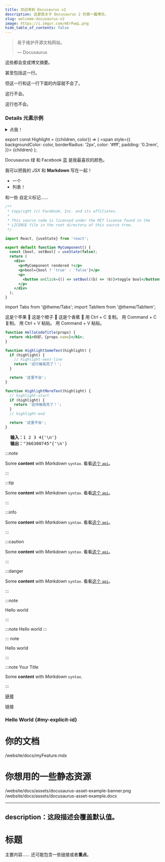 ```yaml
---
title: 欢迎来到 Docusaurus v2
description: 这是我关于 Docusaurus 2 的第一篇博文。
slug: welcome-docusaurus-v2
image: https://i.imgur.com/mErPwqL.png
hide_table_of_contents: false
---
```


> 易于维护开源文档网站。
>
> — Docusaurus

这些都会变成博文摘要。

甚至包括这一行。

<!--truncate-->

但这一行和这一行下面的内容就不会了。

这行不会。

这行也不会。

### Details 元素示例

<details>
  <summary>点我！</summary>
  <div>
    <div>这是详情内容</div>
    <br/>
    <details>
      <summary>
        嵌套的下拉栏！ 内含惊喜……
      </summary>
      <div>
        😲😲😲😲😲
      </div>
    </details>
  </div>
</details>

export const Highlight = ({children, color}) => (
  <span
    style={{
      backgroundColor: color,
      borderRadius: '2px',
      color: '#fff',
      padding: '0.2rem',
    }}>
    {children}
  </span>
);

<Highlight color="#25c2a0">Docusaurus 绿</Highlight> 和 <Highlight color="#1877F2">Facebook 蓝</Highlight> 是我最喜欢的颜色。

我可以把我的 _JSX_ 和 **Markdown** 写在一起！

- 一个
- 列表！

和一些 <Highlight color="#25c2a0">自定义标记</Highlight>……


```jsx
/**
 * Copyright (c) Facebook, Inc. and its affiliates.
 *
 * This source code is licensed under the MIT license found in the
 * LICENSE file in the root directory of this source tree.
 */

import React, {useState} from 'react';

export default function MyComponent() {
  const [bool, setBool] = useState(false);
  return (
    <div>
      <p>MyComponent rendered !</p>
      <p>bool={bool ? 'true' : 'false'}</p>
      <p>
        <button onClick={() => setBool((b) => !b)}>toggle bool</button>
      </p>
    </div>
  );
}
```

import Tabs from '@theme/Tabs';
import TabItem from '@theme/TabItem';

<Tabs>
  <TabItem value="apple" label="苹果" default>
    这是个苹果 🍎
  </TabItem>
  <TabItem value="orange" label="橙子">
    这是个橙子 🍊
  </TabItem>
  <TabItem value="banana" label="香蕉">
    这是个香蕉 🍌
  </TabItem>
</Tabs>

<Tabs groupId="operating-systems">
  <TabItem value="win" label="Windows">用 Ctrl + C 复制。</TabItem>
  <TabItem value="mac" label="macOS">用 Command + C 复制。</TabItem>
</Tabs>

<Tabs groupId="operating-systems">
  <TabItem value="win" label="Windows">用 Ctrl + V 粘贴。</TabItem>
  <TabItem value="mac" label="macOS">用 Command + V 粘贴。</TabItem>
</Tabs>

```jsx title="/src/components/HelloCodeTitle.js"
function HelloCodeTitle(props) {
  return <h1>你好，{props.name}</h1>;
}
```

```js
function HighlightSomeText(highlight) {
  if (highlight) {
    // highlight-next-line
    return '这行被高亮了！';
  }

  return '这里不会';
}

function HighlightMoreText(highlight) {
  // highlight-start
  if (highlight) {
    return '这块被高亮了！';
  }
  // highlight-end

  return '这里不会';
}
```

<pre>
  <b>输入：</b>1 2 3 4{'\n'}
  <b>输出：</b>"366300745"{'\n'}
</pre>

:::note

Some **content** with _Markdown_ `syntax`. 看看[这个 `api`](#)。

:::  

:::tip

Some **content** with _Markdown_ `syntax`. 看看[这个 `api`](#)。

:::  

:::info

Some **content** with _Markdown_ `syntax`. 看看[这个 `api`](#)。

:::  

:::caution

Some **content** with _Markdown_ `syntax`. 看看[这个 `api`](#)。

:::  

:::danger

Some **content** with _Markdown_ `syntax`. 看看[这个 `api`](#)。

:::  

<!-- Prettier doesn't change this -->
:::note

Hello world

:::  

<!-- Prettier changes this -->
:::note
Hello world
:::  

<!-- to this -->
::: note

Hello world

:::  

:::note Your Title

Some **content** with _Markdown_ `syntax`.

:::  

[链接](#heading-id)

<Link to="#heading-id">链接</Link>

### Hello World {#my-explicit-id}

# 你的文档
/website/docs/myFeature.mdx

# 你想用的一些静态资源
/website/docs/assets/docusaurus-asset-example-banner.png
/website/docs/assets/docusaurus-asset-example.docx

---
description：这段描述会覆盖默认值。
---

# 标题

主要内容…… 还可能包含一些链接或者**重点**。
